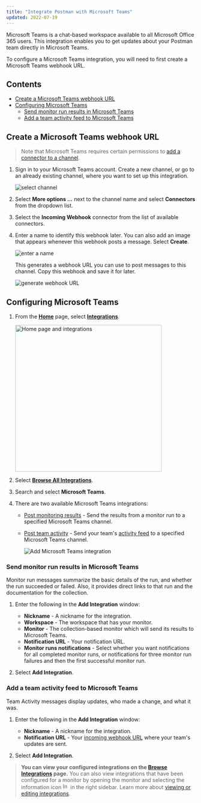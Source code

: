 ```yaml
---
title: "Integrate Postman with Microsoft Teams"
updated: 2022-07-19
---
```


Microsoft Teams is a chat-based workspace available to all Microsoft Office 365 users. This integration enables you to get updates about your Postman team directly in Microsoft Teams.

To configure a Microsoft Teams integration, you will need to first create a Microsoft Teams webhook URL.

## Contents

* [Create a Microsoft Teams webhook URL](#create-a-microsoft-teams-webhook-url)
* [Configuring Microsoft Teams](#configuring-microsoft-teams)
    * [Send monitor run results in Microsoft Teams](#send-monitor-run-results-in-microsoft-teams)
    * [Add a team activity feed to Microsoft Teams](#add-a-team-activity-feed-to-microsoft-teams)

## Create a Microsoft Teams webhook URL

> Note that Microsoft Teams requires certain permissions to [add a connector to a channel](https://docs.microsoft.com/en-us/microsoftteams/office-365-custom-connectors).

1. Sign in to your Microsoft Teams account. Create a new channel, or go to an already existing channel, where you want to set up this integration.

    ![select channel](https://assets.postman.com/postman-docs/microsoft-teams-channel.jpg)

1. Select **More options ...** next to the channel name and select **Connectors** from the dropdown list.

1. Select the **Incoming Webhook** connector from the list of available connectors.

1. Enter a name to identify this webhook later. You can also add an image that appears whenever this webhook posts a message. Select **Create**.

    ![enter a name](https://assets.postman.com/postman-docs/microsoft-teams-webhook-name.jpg)

    This generates a webhook URL you can use to post messages to this channel. Copy this webhook and save it for later.

    ![generate webhook URL](https://assets.postman.com/postman-docs/microsoft-teams-webhook-url.jpg)

## Configuring Microsoft Teams

1. From the **[Home](https://go.postman.co/home)** page, select **[Integrations](https://go.postman.co/integrations)**.

    <img alt="Home page and integrations" src="https://assets.postman.com/postman-docs/v10/home-integrations-v10-2.jpg" width="390px">

1. Select **[Browse All Integrations](https://go.postman.co/integrations/browse?category=all)**.

1. Search and select **Microsoft Teams**.

1. There are two available Microsoft Teams integrations:

    * [Post monitoring results](#send-monitor-run-results-in-microsoft-teams) - Send the results from a monitor run to a specified Microsoft Teams channel.
    * [Post team activity](#add-a-team-activity-feed-to-microsoft-teams) - Send your team's [activity feed](/docs/collaborating-in-postman/using-workspaces/changelog-and-restoring-collections/#accessing-the-activity-feed-from-postman) to a specified Microsoft Teams channel.

        ![Add Microsoft Teams integration](https://assets.postman.com/postman-docs/v10/microsoft-teams-add-integration-v10.jpg)

### Send monitor run results in Microsoft Teams

Monitor run messages summarize the basic details of the run, and whether the run succeeded or failed. Also, it provides direct links to that run and the documentation for the collection.

1. Enter the following in the **Add Integration** window:

    * **Nickname** - A nickname for the integration.
    * **Workspace** - The workspace that has your monitor.
    * **Monitor** - The collection-based monitor which will send its results to Microsoft Teams.
    * **Notification URL** - Your notification URL.
    * **Monitor runs notifications** - Select whether you want notifications for all completed monitor runs, or notifications for three monitor run failures and then the first successful monitor run.

1. Select **Add Integration**.

### Add a team activity feed to Microsoft Teams

Team Activity messages display updates, who made a change, and what it was.

1. Enter the following in the **Add Integration** window:

    * **Nickname** - A nickname for the integration.
    * **Notification URL** - Your [incoming webhook URL](#create-a-microsoft-teams-webhook-url) where your team's updates are sent.

1. Select **Add Integration**.

> **You can view your configured integrations on the [Browse Integrations](https://go.postman.co/integrations/browse) page.** You can also view integrations that have been configured for a monitor by opening the monitor and selecting the information icon <img alt="Information icon" src="https://assets.postman.com/postman-docs/icon-information-v9-5.jpg#icon" width="16px"> in the right sidebar. Learn more about [viewing or editing integrations](/docs/integrations/intro-integrations/#viewing-or-editing-integrations).
